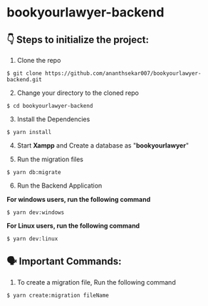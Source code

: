 # bookyourlawyer-backend

## :point_down: Steps to initialize the project:

1. Clone the repo

```
$ git clone https://github.com/ananthsekar007/bookyourlawyer-backend.git

```

2. Change your directory to the cloned repo

```
$ cd bookyourlawyer-backend

```
3. Install the Dependencies

```
$ yarn install

```
4. Start <b>Xampp</b> and Create a database as "<b>bookyourlawyer</b>"

5. Run the migration files

```
$ yarn db:migrate

```
6. Run the Backend Application

<b>For windows users, run the following command</b>

```
$ yarn dev:windows

```
<b>For Linux users, run the following command</b>

```
$ yarn dev:linux

```
## :speaking_head: Important Commands:

1. To create a migration file, Run the following command

```
$ yarn create:migration fileName

```
